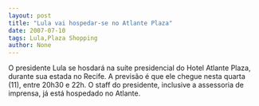 ```yaml
---
layout: post
title: "Lula vai hospedar-se no Atlante Plaza"
date: 2007-07-10
tags: Lula,Plaza Shopping
author: None
---
```

O presidente Lula se hosdar&aacute; na su&iacute;te presidencial do Hotel Atlante Plaza, durante sua estada no Recife. 
A previs&atilde;o &eacute; que ele chegue nesta quarta (11), entre 20h30 e 22h. 
O staff do presidente, inclusive a assessoria de imprensa, j&aacute; est&aacute; hospedado no Atlante. 